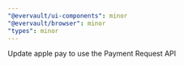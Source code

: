 ```yaml
---
"@evervault/ui-components": minor
"@evervault/browser": minor
"types": minor
---
```


Update apple pay to use the Payment Request API
